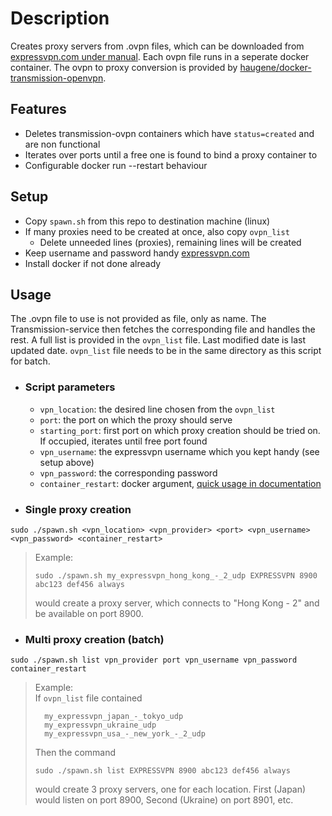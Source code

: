 # Description

Creates proxy servers from .ovpn files, which can be downloaded from [expressvpn.com under manual](https://www.expressvpn.com/setup#manual).
Each ovpn file runs in a seperate docker container. The ovpn to proxy conversion is provided by [haugene/docker-transmission-openvpn](https://github.com/haugene/docker-transmission-openvpn).

## Features

- Deletes transmission-ovpn containers which have `status=created` and are non functional
- Iterates over ports until a free one is found to bind a proxy container to
- Configurable docker run --restart behaviour

## Setup

- Copy `spawn.sh` from this repo to destination machine (linux)  
- If many proxies need to be created at once, also copy `ovpn_list`  
  - Delete unneeded lines (proxies), remaining lines will be created
- Keep username and password handy [expressvpn.com](https://www.expressvpn.com/setup#manual)
- Install docker if not done already

## Usage

The .ovpn file to use is not provided as file, only as name. The Transmission-service then fetches the corresponding file and handles the rest. A full list is provided in the `ovpn_list` file. Last modified date is last updated date. `ovpn_list` file needs to be in the same directory as this script for batch.

- ### Script parameters

  - `vpn_location`: the desired line chosen from the `ovpn_list`
  - `port`: the port on which the proxy should serve
  - `starting_port`: first port on which proxy creation should be tried on. If occupied, iterates until free port found
  - `vpn_username`: the expressvpn username which you kept handy (see setup above)
  - `vpn_password`: the corresponding password
  - `container_restart`: docker argument, [quick usage in documentation](https://docs.docker.com/config/containers/start-containers-automatically/)

- ### Single proxy creation

```shell
sudo ./spawn.sh <vpn_location> <vpn_provider> <port> <vpn_username> <vpn_password> <container_restart>
```

  > Example:
  >
  > ```shell
  > sudo ./spawn.sh my_expressvpn_hong_kong_-_2_udp EXPRESSVPN 8900 abc123 def456 always
  > ```
  >
  > would create a proxy server, which connects to "Hong Kong - 2" and be available on port 8900.

- ### Multi proxy creation (batch)  

```shell
sudo ./spawn.sh list vpn_provider port vpn_username vpn_password container_restart
```

  > Example:  
  > If `ovpn_list` file contained
  >
  > ```text
  >   my_expressvpn_japan_-_tokyo_udp
  >   my_expressvpn_ukraine_udp
  >   my_expressvpn_usa_-_new_york_-_2_udp
  > ```
  >
  > Then the command
  >
  > ```shell
  > sudo ./spawn.sh list EXPRESSVPN 8900 abc123 def456 always
  > ```
  >
  > would create 3 proxy servers, one for each location. First (Japan) would listen on port 8900, Second (Ukraine) on port 8901, etc.

